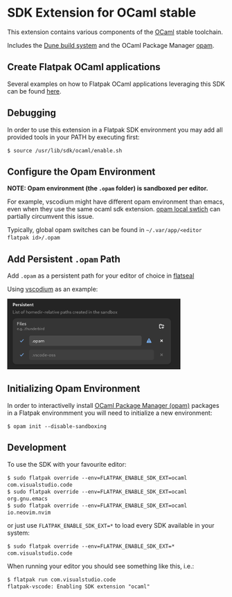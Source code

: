 # SDK Extension for OCaml stable

This extension contains various components of the [OCaml](https://ocaml.org/) stable toolchain.

Includes the [Dune build system](https://dune.build/) and the OCaml Package Manager [opam](https://opam.ocaml.org/).
## Create Flatpak OCaml applications

Several examples on how to Flatpak OCaml applications leveraging this SDK can be found [here](https://github.com/josecastillolema/flatpak-ocaml-examples).

## Debugging

In order to use this extension in a Flatpak SDK environment you may add all provided tools in your PATH by executing first:
```
$ source /usr/lib/sdk/ocaml/enable.sh
```

## Configure the Opam Environment

**NOTE: Opam environment (the `.opam` folder) is sandboxed per editor.** 

For example, vscodium might have different opam environment than emacs,
even when they use the same ocaml sdk extension.
[opam local swtich](https://opam.ocaml.org/blog/opam-local-switches/) can partially circumvent this issue.

Typically, global opam switches can be found in `~/.var/app/<editor flatpak id>/.opam`

## Add Persistent `.opam` Path

Add `.opam` as a persistent path for your editor of choice in [flatseal](https://flathub.org/apps/com.github.tchx84.Flatseal)

Using [vscodium](https://flathub.org/apps/com.vscodium.codium) as an example:

<img src="./img/opam-persistent-path-vscodium.png" width="400" alt="The persistent path setting in flatseal, showing a edited field with value `.opam` and a grey out uneditable field with value `.vscode-oss`"/>

## Initializing Opam Environment

In order to interactivelly install [OCaml Package Manager (opam)](https://opam.ocaml.org/) packages in a Flatpak environmment you will need to initialize a new environment:
```
$ opam init --disable-sandboxing
```

## Development
To use the SDK with your favourite editor:
```
$ sudo flatpak override --env=FLATPAK_ENABLE_SDK_EXT=ocaml com.visualstudio.code
$ sudo flatpak override --env=FLATPAK_ENABLE_SDK_EXT=ocaml org.gnu.emacs
$ sudo flatpak override --env=FLATPAK_ENABLE_SDK_EXT=ocaml io.neovim.nvim
```

or just use `FLATPAK_ENABLE_SDK_EXT=*` to load every SDK available in your system:
```
$ sudo flatpak override --env=FLATPAK_ENABLE_SDK_EXT=* com.visualstudio.code
```

When running your editor you should see something like this, i.e.:
```
$ flatpak run com.visualstudio.code
flatpak-vscode: Enabling SDK extension "ocaml"
```
